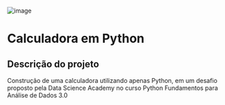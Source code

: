 ![image](https://user-images.githubusercontent.com/107379028/175042847-bd3af1d3-80c1-4e3a-83a9-0c2dc0853d2e.png)


# Calculadora em Python

## Descrição do projeto
Construção de uma calculadora utilizando apenas Python, em um desafio proposto pela Data Science Academy no curso Python Fundamentos para Análise de Dados 3.0
